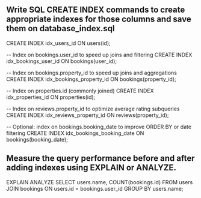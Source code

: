 ## Write SQL CREATE INDEX commands to create appropriate indexes for those columns and save them on database_index.sql

CREATE INDEX idx_users_id ON users(id);

-- Index on bookings.user_id to speed up joins and filtering
CREATE INDEX idx_bookings_user_id ON bookings(user_id);

-- Index on bookings.property_id to speed up joins and aggregations
CREATE INDEX idx_bookings_property_id ON bookings(property_id);

-- Index on properties.id (commonly joined)
CREATE INDEX idx_properties_id ON properties(id);

-- Index on reviews.property_id to optimize average rating subqueries
CREATE INDEX idx_reviews_property_id ON reviews(property_id);

-- Optional: index on bookings.booking_date to improve ORDER BY or date filtering
CREATE INDEX idx_bookings_booking_date ON bookings(booking_date);

## Measure the query performance before and after adding indexes using EXPLAIN or ANALYZE.

EXPLAIN ANALYZE
SELECT users.name, COUNT(bookings.id)
FROM users
JOIN bookings ON users.id = bookings.user_id
GROUP BY users.name;